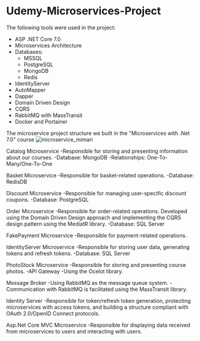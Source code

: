 # Udemy-Microservices-Project
The following tools were used in the project:
- ASP .NET Core 7.0
- Microservices Architecture
- Databases:
  - MSSQL
  - PostgreSQL
  - MongoDB
  - Redis
- IdentityServer
- AutoMapper
- Dapper
- Domain Driven Design
- CQRS
- RabbitMQ with MassTransit
- Docker and Portainer

The microservice project structure we built in the "Microservices with .Net 7.0" course
![microservice_mimari](https://user-images.githubusercontent.com/46678087/114802958-42c15d80-9da7-11eb-8391-ba0abf87a1b1.png)

Catalog Microservice
  -Responsible for storing and presenting information about our courses.
  -Database: MongoDB
  -Relationships: One-To-Many/One-To-One

Basket Microservice
  -Responsible for basket-related operations.
  -Database: RedisDB

Discount Microservice
  -Responsible for managing user-specific discount coupons.
  -Database: PostgreSQL

Order Microservice
  -Responsible for order-related operations. Developed using the Domain Driven Design approach and implementing the CQRS design pattern using the MediatR library.
  -Database: SQL Server

FakePayment Microservice
  -Responsible for payment-related operations.

IdentityServer Microservice
  -Responsible for storing user data, generating tokens and refresh tokens.
  -Database: SQL Server

PhotoStock Microservice
  -Responsible for storing and presenting course photos.
  -API Gateway
  -Using the Ocelot library.

Message Broker
  -Using RabbitMQ as the message queue system.
  -Communication with RabbitMQ is facilitated using the MassTransit library.

Identity Server
  -Responsible for token/refresh token generation, protecting microservices with access tokens, and building a structure compliant with OAuth 2.0/OpenID Connect protocols.

Asp.Net Core MVC Microservice
  -Responsible for displaying data received from microservices to users and interacting with users.
